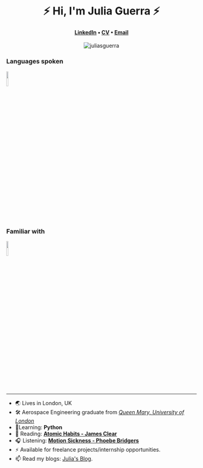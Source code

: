 
<h1 align="center">⚡️ Hi, I'm Julia Guerra ⚡️</h1>
<h4 align="center"><a href="https://www.linkedin.com/in/juliaguerra0/">LinkedIn</a> &bull; <a href="https://drive.google.com/file/d/1RfzoBfQQ1ufzQZY2hUgA94o4bcBtTNWm/view?usp=sharing">CV</a> &bull; <a href="mailto:juliaguesam@gmail.com">Email</a></h4>

<p align="center">
  <img align="center" src="https://github-readme-streak-stats.herokuapp.com/?user=juliasguerra" alt="juliasguerra" />
</p>

### Languages spoken
<code><img width="10%" src="https://www.vectorlogo.zone/logos/python/python-ar21.svg"></code>

### Familiar with
<code><img width="10%" src="https://www.vectorlogo.zone/logos/git-scm/git-scm-ar21.svg"></code>

---

- 🌏 Lives in London, UK
- 🛠 Aerospace Engineering graduate from _[Queen Mary, University of London](https://www.qmul.ac.uk/undergraduate/coursefinder/courses/2020/aerospace-engineering/)_
- 🧠Learning: **Python**
- 📖 Reading: **[Atomic Habits - James Clear](https://www.goodreads.com/book/show/40121378-atomic-habits)**
- 🎧 Listening: **[Motion Sickness - Phoebe Bridgers](https://www.youtube.com/watch?v=9sfYpolGCu8)**
- ⚡ Available for freelance projects/internship opportunities.
-  📫 Read my blogs: [Julia's Blog](https://medium.com/@juliaguesam).


<!---
juliasguerra/juliasguerra is a ✨ special ✨ repository because its `README.md` (this file) appears on your GitHub profile.
You can click the Preview link to take a look at your changes.
--->


